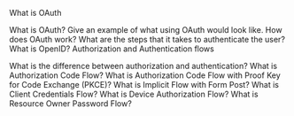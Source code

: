 What is OAuth

What is OAuth?
Give an example of what using OAuth would look like.
How does OAuth work? What are the steps that it takes to authenticate the user?
What is OpenID?
Authorization and Authentication flows

What is the difference between authorization and authentication?
What is Authorization Code Flow?
What is Authorization Code Flow with Proof Key for Code Exchange (PKCE)?
What is Implicit Flow with Form Post?
What is Client Credentials Flow?
What is Device Authorization Flow?
What is Resource Owner Password Flow?